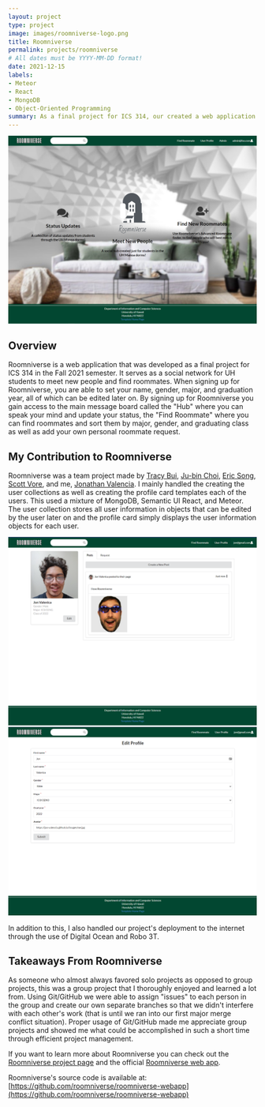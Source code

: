 ```yaml
---
layout: project
type: project
image: images/roomniverse-logo.png
title: Roomniverse
permalink: projects/roomniverse
# All dates must be YYYY-MM-DD format!
date: 2021-12-15
labels:
- Meteor
- React
- MongoDB
- Object-Oriented Programming
summary: As a final project for ICS 314, our created a web application called Roomniverse, a social network for UH students to meet new people and find roommates.
---
```


<img class="ui image" src="../images/roomniverse-landing.png"/>

## Overview
Roomniverse is a web application that was developed as a final project for ICS 314 in the Fall 2021 semester. It serves as a social network for UH students to meet new people and find roommates. When signing up for Roomniverse, you are able to set your name, gender, major, and graduation year, all of which can be edited later on. By signing up for Roomniverse you gain access to the main message board called the "Hub" where you can speak your mind and update your status, the "Find Roommate" where you can find roommates and sort them by major, gender, and graduating class as well as add your own personal roommate request. 

## My Contribution to Roomniverse
Roomniverse was a team project made by [Tracy Bui](https://jubinc0911.github.io/), [Ju-bin Choi](https://jubinc0911.github.io/), [Eric Song](https://eric-song1773.github.io/), [Scott Vore](https://syhv-git.github.io/), and me, [Jonathan Valencia](https://jon-valencia.github.io). I mainly handled the creating the user collections as well as creating the profile card templates each of the users. This used a mixture of MongoDB, Semantic UI React, and Meteor. The user collection stores all user information in objects that can be edited by the user later on and the profile card simply displays the user information objects for each user.

<img class="ui image" src="../images/roomniverse-userprofile.png"/>

<img class="ui image" src="../images/roomniverse-editprofile.png"/>

In addition to this, I also handled our project's deployment to the internet through the use of Digital Ocean and Robo 3T.

## Takeaways From Roomniverse
As someone who almost always favored solo projects as opposed to group projects, this was a group project that I thoroughly enjoyed and learned a lot from. Using Git/GitHub we were able to assign "issues" to each person in the group and create our own separate branches so that we didn't interfere with each other's work (that is until we ran into our first major merge conflict situation). Proper usage of Git/GitHub made me appreciate group projects and showed me what could be accomplished in such a short time through efficient project management.

If you want to learn more about Roomniverse you can check out the [Roomniverse project page](https://roomniverse.github.io/) and the official [Roomniverse web app](https://roomniverse.xyz). 

Roomniverse's source code is available at: [https://github.com/roomniverse/roomniverse-webapp](https://github.com/roomniverse/roomniverse-webapp)
